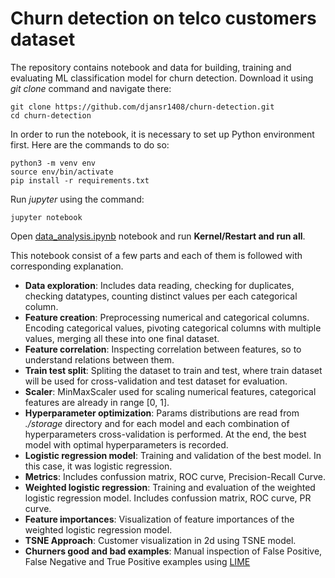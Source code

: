 # Churn detection on telco customers dataset

The repository contains notebook and data for building, training and evaluating ML classification model for churn detection.
Download it using *git clone* command and navigate there:
```
git clone https://github.com/djansr1408/churn-detection.git
cd churn-detection
```
In order to run the notebook, it is necessary to set up Python environment first. Here are the commands to do so:

```
python3 -m venv env
source env/bin/activate
pip install -r requirements.txt
```

Run *jupyter* using the command:
```
jupyter notebook
```
Open [data_analysis.ipynb](data_analysis.ipynb) notebook and run **Kernel/Restart and run all**.

This notebook consist of a few parts and each of them is followed with corresponding explanation.
- **Data exploration**: Includes data reading, checking for duplicates, checking datatypes, counting distinct values per each categorical column.
- **Feature creation**: Preprocessing numerical and categorical columns. Encoding categorical values, pivoting categorical columns with multiple values, merging all these into one final dataset.
- **Feature correlation**: Inspecting correlation between features, so to understand relations between them.
- **Train test split**: Spliting the dataset to train and test, where train dataset will be used for cross-validation and test dataset for evaluation.
- **Scaler**: MinMaxScaler used for scaling numerical features, categorical features are already in range [0, 1].
- **Hyperparameter optimization**: Params distributions are read from *./storage* directory and for each model and each combination of hyperparameters cross-validation is performed. At the end, the best model with optimal hyperparameters is recorded.
- **Logistic regression model**: Training and validation of the best model. In this case, it was logistic regression.
- **Metrics**: Includes confussion matrix, ROC curve, Precision-Recall Curve.
- **Weighted logistic regression**: Training and evaluation of the weighted logistic regression model. Includes confussion matrix, ROC curve, PR curve.
- **Feature importances**: Visualization of feature importances of the weighted logistic regression model.
- **TSNE Approach**: Customer visualization in 2d using TSNE model.
- **Churners good and bad examples**: Manual inspection of False Positive, False Negative and True Positive examples using [LIME](https://github.com/marcotcr/lime)
